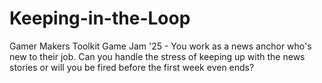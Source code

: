 # Keeping-in-the-Loop
Gamer Makers Toolkit Game Jam '25 - You work as a news anchor who's new to their job. Can you handle the stress of keeping up with the news stories or will you be fired before the first week even ends?
